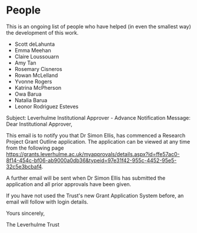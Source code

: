 # People

This is an ongoing list of people who have helped (in even the smallest way) the development of this work.

- Scott deLahunta  
- Emma Meehan  
- Claire Loussouarn 
- Amy Tan
- Rosemary Cisneros
- Rowan McLelland
- Yvonne Rogers
- Katrina McPherson
- Owa Barua
- Natalia Barua
- Leonor Rodriguez Esteves


Subject: Leverhulme Institutional Approver - Advance Notification 
Message: 
Dear Institutional Approver, 

This email is to notify you that Dr Simon Ellis, has commenced a Research Project Grant Outline application. 
The application can be viewed at any time from the following page https://grants.leverhulme.ac.uk/myapprovals/details.aspx?id=ffe57ac0-8f14-454c-bf06-ab9000a0db36&typeid=97e31f42-955c-4452-95e5-32c5e3bcbaf4. 

A further email will be sent when Dr Simon Ellis has submitted the application and all prior approvals have been given. 

If you have not used the Trust's new Grant Application System before, an email will follow with login details. 

Yours sincerely, 

The Leverhulme Trust
